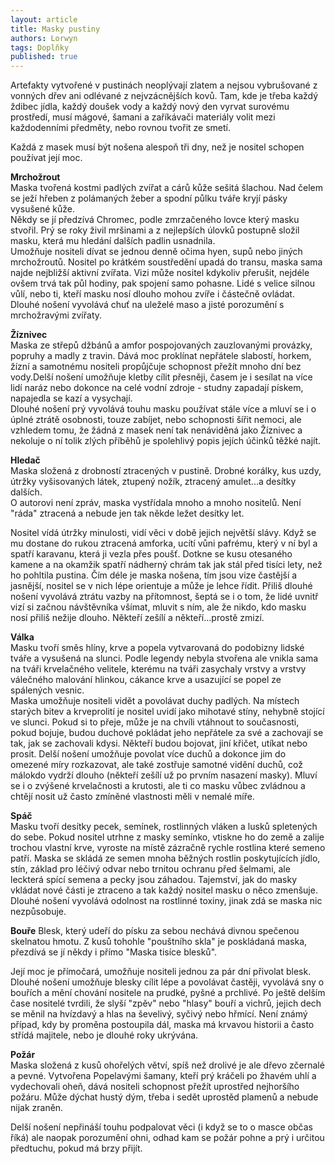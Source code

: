 ```yaml
---
layout: article
title: Masky pustiny
authors: Lorwyn
tags: Doplňky
published: true
---
```

Artefakty vytvořené v pustinách neoplývají zlatem a nejsou vybrušované z vonných dřev ani odlévané z nejvzácnějších kovů. Tam, kde je třeba každý ždibec jídla, každý doušek vody a každý nový den vyrvat surovému prostředí, musí mágové, šamani a zaříkávači materiály volit mezi každodenními předměty, nebo rovnou tvořit ze smetí.  

Každá z masek musí být nošena alespoň tři dny, než je nositel schopen používat její moc.  

  
**Mrchožrout**  
Maska tvořená kostmi padlých zvířat a cárů kůže sešitá šlachou. Nad čelem se ježí hřeben z polámaných žeber a spodní půlku tváře kryjí pásky vysušené kůže.  
Někdy se jí předzívá Chromec, podle zmrzačeného lovce který masku stvořil. Prý se roky živil mršinami a z nejlepších úlovků postupně složil masku, která mu hledání dalších padlin usnadnila.  
Umožňuje nositeli dívat se jednou denně očima hyen, supů nebo jiných mrchožroutů. Nositel po krátkém soustředění upadá do transu, maska sama najde nejbližší aktivní zvířata. Vizi může nositel kdykoliv přerušit, nejdéle ovšem trvá tak půl hodiny, pak spojení samo pohasne. Lidé s velice silnou vůlí, nebo ti, kteří masku nosí dlouho mohou zvíře i částečně ovládat. Dlouhé nošení vyvolává chuť na uleželé maso a jisté porozumění s mrchožravými zvířaty.  
  
**Žíznivec**  
Maska ze střepů džbánů a amfor pospojovaných zauzlovanými provázky, popruhy a madly z travin. Dává moc proklínat nepřátele slabostí, horkem, žízní a samotnému nositeli propůjčuje schopnost přežít mnoho dní bez vody.Delší nošení umožňuje kletby cílit přesněji, časem je i sesílat na více lidí naráz nebo dokonce na celé vodní zdroje - studny zapadají pískem, napajedla se kazí a vysychají.  
Dlouhé nošení prý vyvolává touhu masku používat stále více a mluví se i o úplné ztrátě osobnosti, touze zabíjet, nebo schopnosti šířit nemoci, ale vzhledem tomu, že žádná z masek není tak nenáviděná jako Žíznivec a nekoluje o ní tolik zlých příběhů je spolehlivý popis jejích účinků těžké najít. 

  
**Hledač**  
Maska složená z drobností ztracených v pustině. Drobné korálky, kus uzdy, útržky vyšisovaných látek, ztupený nožík, ztracený amulet...a desítky dalších.  
O autorovi není zpráv, maska vystřídala mnoho a mnoho nositelů. Není "ráda" ztracená a nebude jen tak někde ležet desítky let. 

Nositel vídá útržky minulosti, vidí věci v době jejich největší slávy. Když se mu dostane do rukou ztracená amforka, ucítí vůni pafrému, který v ní byl a spatří karavanu, která ji vezla přes poušť. Dotkne se kusu otesaného kamene a na okamžik spatří nádherný chrám tak jak stál před tisíci lety, než ho pohltila pustina. Čím déle je maska nošena, tím jsou vize častější a jasnější, nositel se v nich lépe orientuje a může je lehce řídit. Přiliš dlouhé nošení vyvolává ztrátu vazby na přítomnost, šeptá se i o tom, že lidé uvnitř vizí si začnou návštěvníka všímat, mluvit s ním, ale že nikdo, kdo masku nosí přiliš nežije dlouho. Někteří zešílí a někteří...prostě zmizí. 

**Válka**  
Masku tvoří směs hlíny, krve a popela vytvarovaná do podobizny lidské tváře a vysušená na slunci. Podle legendy nebyla stvořena ale vnikla sama na tváři krvelačného velitele, kterému na tváři zasychaly vrstvy a vrstvy válečného malování hlinkou, cákance krve a usazující se popel ze spálených vesnic.  
Maska umožňuje nositeli vidět a povolávat duchy padlých. Na místech starých bitev a krveprolití je nositel uvidí jako mihotavé stíny, nehybně stojící ve slunci. Pokud si to přeje, může je na chvíli vtáhnout to současnosti, pokud bojuje, budou duchové pokládat jeho nepřátele za své a zachovají se tak, jak se zachovali kdysi. Někteří budou bojovat, jiní křičet, utíkat nebo prosit. Delší nošení umožňuje povolat více duchů a dokonce jim do omezené míry rozkazovat, ale také zostřuje samotné vidění duchů, což málokdo vydrží dlouho (někteří zešílí už po prvním nasazení masky). Mluví se i o zvýšené krvelačnosti a krutosti, ale ti co masku vůbec zvládnou a chtějí nosit už často zmíněné vlastnosti měli v nemalé míře. 

**Spáč**  
Masku tvoří desítky pecek, semínek, rostlinných vláken a lusků spletených do sebe. Pokud nositel utrhne z masky semínko, vtiskne ho do země a zalije trochou vlastní krve, vyroste na místě zázračně rychle rostlina které semeno patří. Maska se skládá ze semen mnoha běžných rostlin poskytujících jídlo, stín, základ pro léčivý odvar nebo trnitou ochranu před šelmami, ale leckterá spící semena a pecky jsou záhadou. Tajemství, jak do masky vkládat nové části je ztraceno a tak každý nositel masku o něco zmenšuje.  
Dlouhé nošení vyvolává odolnost na rostlinné toxiny, jinak zdá se maska nic nezpůsobuje. 

  
**Bouře** 
Blesk, který udeří do písku za sebou nechává divnou spečenou skelnatou hmotu. Z kusů tohohle "pouštního skla" je poskládaná maska, přezdívá se jí někdy i přímo "Maska tisíce blesků". 

Její moc je přímočará, umožňuje nositeli jednou za pár dní přivolat blesk. Dlouhé nošení umožňuje blesky cílit lépe a povolávat častěji, vyvolává sny o bouřích a mění chování nositele na  prudké, pyšné a prchlivé. Po ještě delším čase nositelé tvrdili, že slyší "zpěv" nebo "hlasy" bouří a vichrů, jejich dech se měnil na hvízdavý a hlas na ševelivý, syčivý nebo hřmící. Není známý případ, kdy by proměna postoupila dál, maska má krvavou historii a často střídá majitele, nebo je dlouhé roky ukrývána.  
  
**Požár**  
Maska složená z kusů ohořelých větví, spíš než drolivé je ale dřevo zčernalé a pevné. Vytvořena Popelavými šamany, kteří prý kráčeli po žhavém uhlí a vydechovali oheň, dává nositeli schopnost přežít uprostřed nejhoršího požáru. Může dýchat hustý dým, třeba i sedět uprostěd plamenů a nebude nijak zraněn. 

Delší nošení nepřináší touhu podpalovat věci (i když se to o masce občas říká) ale naopak porozumění ohni, odhad kam se požár pohne a prý i určitou předtuchu, pokud má brzy přijít.